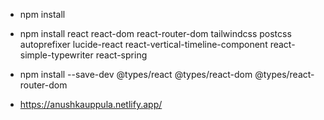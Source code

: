 - npm install
- npm install react react-dom react-router-dom tailwindcss postcss autoprefixer lucide-react react-vertical-timeline-component react-simple-typewriter react-spring
- npm install --save-dev @types/react @types/react-dom @types/react-router-dom

- https://anushkauppula.netlify.app/
